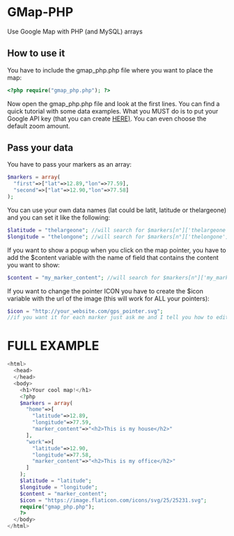 # GMap-PHP
Use Google Map with PHP (and MySQL) arrays
## How to use it
You have to include the gmap_php.php file where you want to place the map:
```php
<?php require("gmap_php.php"); ?>
```
Now open the gmap_php.php file and look at the first lines. You can find a quick tutorial with some data examples.
What you MUST do is to put your Google API key (that you can create [HERE)](https://developers.google.com/maps/documentation/javascript/get-api-key#key).
You can even choose the default zoom amount.
## Pass your data
You have to pass your markers as an array:
```php
$markers = array(
  "first"=>["lat"=>12.89,"lon"=>77.59],
  "second"=>["lat"=>12.90,"lon"=>77.58]
);
```
You can use your own data names (lat could be latit, latitude or thelargeone) and you can set it like the following:
```php
$latitude = "thelargeone"; //will search for $markers[n°]['thelargeone']
$longitude = "thelongone"; //will search for $markers[n°]['thelongone']
```
If you want to show a popup when you click on the map pointer, you have to add the $content variable with the name of field that contains the content you want to show:
```php
$content = "my_marker_content"; //will search for $markers[n°]['my_marker_content'];
```
If you want to change the pointer ICON you have to create the $icon variable with the url of the image (this will work for ALL your pointers):
```php
$icon = "http://your_website.com/gps_pointer.svg";
//if you want it for each marker just ask me and I tell you how to edit the script to make it happen
```

# FULL EXAMPLE
```php
<html>
  <head>
  </head>
  <body>
    <h1>Your cool map!</h1>
    <?php
    $markers = array(
      "home"=>[
        "latitude"=>12.89,
        "longitude"=>77.59,
        "marker_content"=>"<h2>This is my house</h2>"
      ],
      "work"=>[
        "latitude"=>12.90,
        "longitude"=>77.58,
        "marker_content"=>"<h2>This is my office</h2>"
      ]
    );
    $latitude = "latitude";
    $longitude = "longitude";
    $content = "marker_content";
    $icon = "https://image.flaticon.com/icons/svg/25/25231.svg";
    require("gmap_php.php");
    ?>
  </body>
</html>
```
